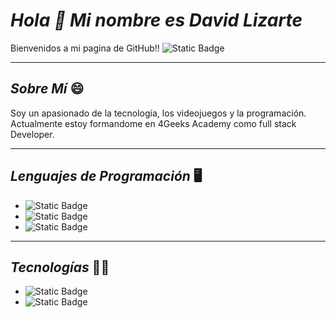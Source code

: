 # ***Hola 👋 Mi nombre es David Lizarte***

 Bienvenidos a mi pagina de GitHub!! ![Static Badge](https://img.shields.io/badge/deividliz-181717?style=flat&logo=github&logoColor=white)

***

## _Sobre Mí_ 😄 
Soy un apasionado de la tecnología, los videojuegos y la programación. Actualmente estoy formandome en 4Geeks Academy como full stack Developer.

***

## *Lenguajes de Programación* 🖥️

- ![Static Badge](https://img.shields.io/badge/HTML-0000ff?style=flat&logo=html5&logoColor=white)
- ![Static Badge](https://img.shields.io/badge/CSS-563d7c?&style=flat&logo=css3&logoColor=white)
- ![Static Badge](https://img.shields.io/badge/JavaScript-323330?style=flat&logo=javascript&logoColor=F7DF1E)

***

## *Tecnologías* 👨‍💻
- ![Static Badge](https://img.shields.io/badge/Bootstrap-7952B3?style=flat&logo=bootstrap&logoColor=white)
- ![Static Badge](https://img.shields.io/badge/Git-%23000.svg?style=for-the-badge&logo=windows&logoColor=white)




<!--
**deividliz/deividliz** is a ✨ _special_ ✨ repository because its `README.md` (this file) appears on your GitHub profile.

Here are some ideas to get you started:

- 🔭 I’m currently working on ...
- 🌱 I’m currently learning ...
- 👯 I’m looking to collaborate on ...
- 🤔 I’m looking for help with ...
- 💬 Ask me about ...
- 📫 How to reach me: ...
- 😄 Pronouns: ...
- ⚡ Fun fact: ...
-->
